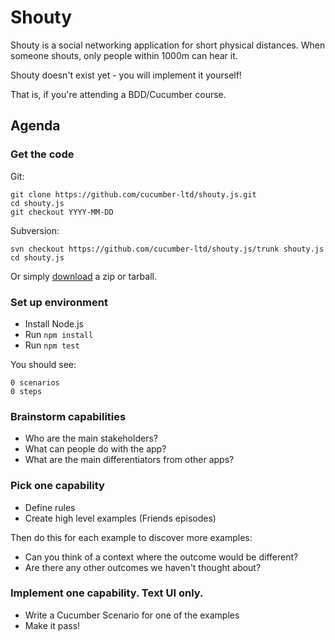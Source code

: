 # Shouty

Shouty is a social networking application for short physical distances.
When someone shouts, only people within 1000m can hear it.

Shouty doesn't exist yet - you will implement it yourself!

That is, if you're attending a BDD/Cucumber course.

## Agenda

### Get the code

Git:

    git clone https://github.com/cucumber-ltd/shouty.js.git
    cd shouty.js
    git checkout YYYY-MM-DD

Subversion:

    svn checkout https://github.com/cucumber-ltd/shouty.js/trunk shouty.js
    cd shouty.js

Or simply [download](https://github.com/cucumber-ltd/shouty.js/releases) a zip or tarball.

### Set up environment

* Install Node.js
* Run `npm install`
* Run `npm test`

You should see:

    0 scenarios
    0 steps

### Brainstorm capabilities

* Who are the main stakeholders?
* What can people do with the app?
* What are the main differentiators from other apps?

### Pick one capability

* Define rules
* Create high level examples (Friends episodes)

Then do this for each example to discover more examples:

* Can you think of a context where the outcome would be different?
* Are there any other outcomes we haven't thought about?

### Implement one capability. Text UI only.

* Write a Cucumber Scenario for one of the examples
* Make it pass!
